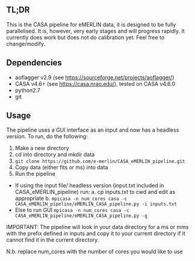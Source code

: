 
## TL;DR ##
This is the CASA pipeline for eMERLIN data, it is designed to be fully parallelised. It is, however, very early stages and will progress rapidly. It currently does work but does not do calibration yet. Feel free to change/modify.

## Dependencies ##
- aoflagger v2.9 (see https://sourceforge.net/projects/aoflagger/)
- CASA v4.6+ (see https://casa.nrao.edu/), tested on CASA v4.6.0
- python2.7
- git

## Usage ##
The pipeline uses a GUI interface as an input and now has a headless version. To run, do the following:

1. Make a new directory
2. cd into directory and mkdir data
3. `git clone https://github.com/e-merlin/CASA_eMERLIN_pipeline.git`
4. Copy data (either fits or ms) into data
5. Run the pipeline
  * If using the input file/ headless version (input.txt included in CASA_eMERLIN_pipeline) run:
    a. cp inputs.txt to cwd and edit as appropriate
    b. `mpicasa -n num_cores casa -c CASA_eMERLIN_pipeline/eMERLIN_CASA_pipeline.py -i inputs.txt`
  * Else to run GUI
    `mpicasa -n num_cores casa -c CASA_eMERLIN_pipeline/eMERLIN_CASA_pipeline.py -g`

IMPORTANT: The pipeline will look in your data directory for a ms or mms with the prefix defined in inputs and copy it to your current directory if it cannot find it in the current directory.

N.b. replace num_cores with the number of cores you would like to use

